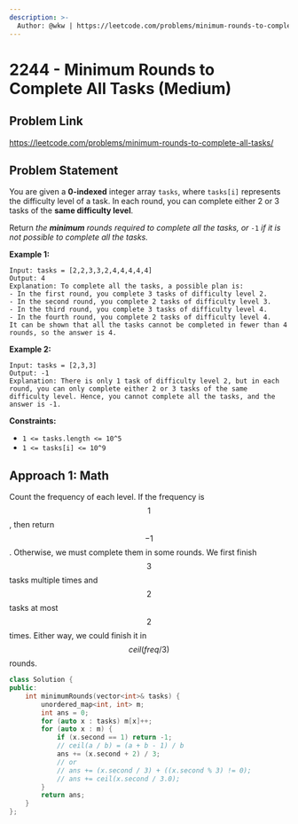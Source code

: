 ```yaml
---
description: >-
  Author: @wkw | https://leetcode.com/problems/minimum-rounds-to-complete-all-tasks/
---
```


# 2244 - Minimum Rounds to Complete All Tasks (Medium)

## Problem Link

https://leetcode.com/problems/minimum-rounds-to-complete-all-tasks/

## Problem Statement

You are given a **0-indexed** integer array `tasks`, where `tasks[i]` represents the difficulty level of a task. In each round, you can complete either 2 or 3 tasks of the **same difficulty level**.

Return _the **minimum** rounds required to complete all the tasks, or_ `-1` _if it is not possible to complete all the tasks._

**Example 1:**

```
Input: tasks = [2,2,3,3,2,4,4,4,4,4]
Output: 4
Explanation: To complete all the tasks, a possible plan is:
- In the first round, you complete 3 tasks of difficulty level 2.
- In the second round, you complete 2 tasks of difficulty level 3.
- In the third round, you complete 3 tasks of difficulty level 4.
- In the fourth round, you complete 2 tasks of difficulty level 4.
It can be shown that all the tasks cannot be completed in fewer than 4 rounds, so the answer is 4.
```

**Example 2:**

```
Input: tasks = [2,3,3]
Output: -1
Explanation: There is only 1 task of difficulty level 2, but in each round, you can only complete either 2 or 3 tasks of the same difficulty level. Hence, you cannot complete all the tasks, and the answer is -1.
```

**Constraints:**

- `1 <= tasks.length <= 10^5`
- `1 <= tasks[i] <= 10^9`

## Approach 1: Math

Count the frequency of each level. If the frequency is $$1$$, then return $$-1$$. Otherwise, we must complete them in some rounds. We first finish $$3$$ tasks multiple times and $$2$$ tasks at most $$2$$ times. Either way, we could finish it in $$ceil(freq / 3)$$ rounds.

<SolutionAuthor name="@wkw"/>

```cpp
class Solution {
public:
    int minimumRounds(vector<int>& tasks) {
        unordered_map<int, int> m;
        int ans = 0;
        for (auto x : tasks) m[x]++;
        for (auto x : m) {
            if (x.second == 1) return -1;
            // ceil(a / b) = (a + b - 1) / b
            ans += (x.second + 2) / 3;
            // or
            // ans += (x.second / 3) + ((x.second % 3) != 0);
            // ans += ceil(x.second / 3.0);
        }
        return ans;
    }
};
```
